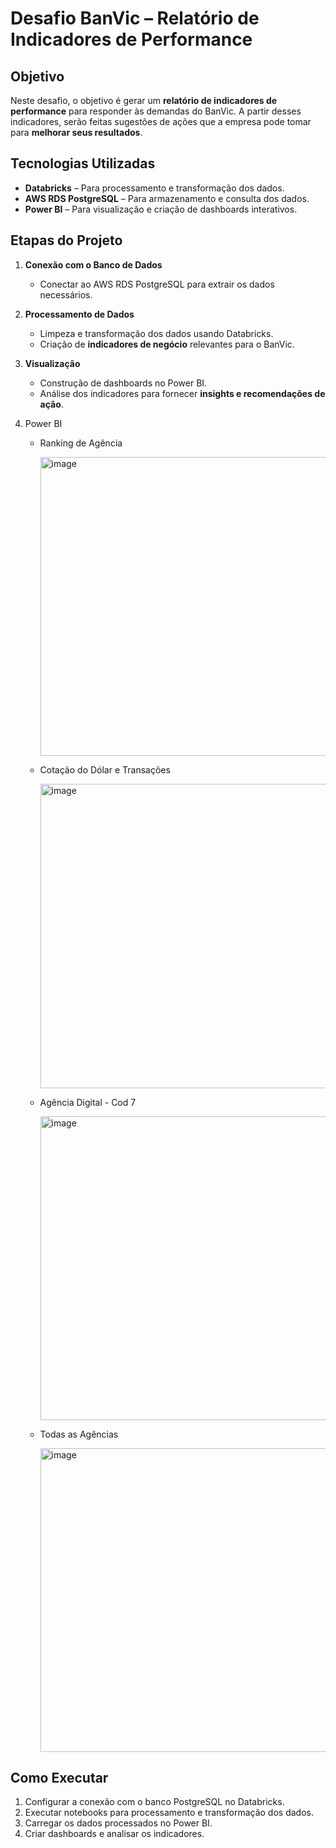 # Desafio BanVic – Relatório de Indicadores de Performance

## Objetivo

Neste desafio, o objetivo é gerar um **relatório de indicadores de performance** para responder às demandas do BanVic. A partir desses indicadores, serão feitas sugestões de ações que a empresa pode tomar para **melhorar seus resultados**.

## Tecnologias Utilizadas

* **Databricks** – Para processamento e transformação dos dados.
* **AWS RDS PostgreSQL** – Para armazenamento e consulta dos dados.
* **Power BI** – Para visualização e criação de dashboards interativos.

## Etapas do Projeto

1. **Conexão com o Banco de Dados**

   * Conectar ao AWS RDS PostgreSQL para extrair os dados necessários.

2. **Processamento de Dados**

   * Limpeza e transformação dos dados usando Databricks.
   * Criação de **indicadores de negócio** relevantes para o BanVic.

3. **Visualização**

   * Construção de dashboards no Power BI.
   * Análise dos indicadores para fornecer **insights e recomendações de ação**.

4. Power BI
   * Ranking de Agência
     
     <img width="854" height="478" alt="image" src="https://github.com/user-attachments/assets/56c680ac-5209-4ed4-bf53-6980fc215cae" />
     
   * Cotação do Dólar e Transações
     
     <img width="868" height="487" alt="image" src="https://github.com/user-attachments/assets/0903ac0b-8cc6-48a9-b8c7-6d216ea6fc9c" />
     
   * Agência Digital - Cod 7

     <img width="850" height="486" alt="image" src="https://github.com/user-attachments/assets/dd440d25-3759-40ef-b4a2-c5fadbb92fba" />

   * Todas as Agências

     <img width="873" height="486" alt="image" src="https://github.com/user-attachments/assets/109e09a3-f995-4b13-a239-62f9f814500c" />





## Como Executar

1. Configurar a conexão com o banco PostgreSQL no Databricks.
2. Executar notebooks para processamento e transformação dos dados.
3. Carregar os dados processados no Power BI.
4. Criar dashboards e analisar os indicadores.
